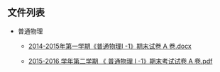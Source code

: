 

## 文件列表

- 普通物理

    - [2014-2015年第一学期《普通物理I -1》期末试卷 A 卷.docx](https://github.com/bjut-swift/BJUT-Helper/raw/master/%E6%99%AE%E9%80%9A%E7%89%A9%E7%90%86/2014-2015%E5%B9%B4%E7%AC%AC%E4%B8%80%E5%AD%A6%E6%9C%9F%E3%80%8A%E6%99%AE%E9%80%9A%E7%89%A9%E7%90%86I%20-1%E3%80%8B%E6%9C%9F%E6%9C%AB%E8%AF%95%E5%8D%B7%20A%20%E5%8D%B7.docx)

    - [2015-2016 学年第二学期 《 普通物理 I -1》期末考试试卷 A 卷.pdf](https://github.com/bjut-swift/BJUT-Helper/raw/master/%E6%99%AE%E9%80%9A%E7%89%A9%E7%90%86/2015-2016%20%E5%AD%A6%E5%B9%B4%E7%AC%AC%E4%BA%8C%E5%AD%A6%E6%9C%9F%20%E3%80%8A%20%E6%99%AE%E9%80%9A%E7%89%A9%E7%90%86%20I%20-1%E3%80%8B%E6%9C%9F%E6%9C%AB%E8%80%83%E8%AF%95%E8%AF%95%E5%8D%B7%20A%20%E5%8D%B7.pdf)

